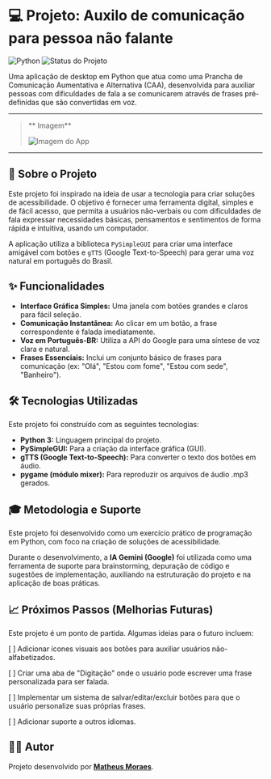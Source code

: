 # 💻 Projeto: Auxilo de comunicação para pessoa não falante

![Python](https://img.shields.io/badge/Python-3.13-blue)
![Status do Projeto](https://img.shields.io/badge/Status-Conclu%C3%ADdo-brightgreen)

Uma aplicação de desktop em Python que atua como uma Prancha de Comunicação Aumentativa e Alternativa (CAA), desenvolvida para auxiliar pessoas com dificuldades de fala a se comunicarem através de frases pré-definidas que são convertidas em voz.

---

> ** Imagem**
>
> 
> ![Imagem do App](aqui_vai_o_link_da_sua_imagem.png)
> 
>

---

## 🎯 Sobre o Projeto

Este projeto foi inspirado na ideia de usar a tecnologia para criar soluções de acessibilidade. O objetivo é fornecer uma ferramenta digital, simples e de fácil acesso, que permita a usuários não-verbais ou com dificuldades de fala expressar necessidades básicas, pensamentos e sentimentos de forma rápida e intuitiva, usando um computador.

A aplicação utiliza a biblioteca `PySimpleGUI` para criar uma interface amigável com botões e `gTTS` (Google Text-to-Speech) para gerar uma voz natural em português do Brasil.

## ✨ Funcionalidades

* **Interface Gráfica Simples:** Uma janela com botões grandes e claros para fácil seleção.
* **Comunicação Instantânea:** Ao clicar em um botão, a frase correspondente é falada imediatamente.
* **Voz em Português-BR:** Utiliza a API do Google para uma síntese de voz clara e natural.
* **Frases Essenciais:** Inclui um conjunto básico de frases para comunicação (ex: "Olá", "Estou com fome", "Estou com sede", "Banheiro").

## 🛠️ Tecnologias Utilizadas

Este projeto foi construído com as seguintes tecnologias:

* **Python 3:** Linguagem principal do projeto.
* **PySimpleGUI:** Para a criação da interface gráfica (GUI).
* **gTTS (Google Text-to-Speech):** Para converter o texto dos botões em áudio.
* **pygame (módulo mixer):** Para reproduzir os arquivos de áudio .mp3 gerados.

## 🎓 Metodologia e Suporte

Este projeto foi desenvolvido como um exercício prático de programação em Python, com foco na criação de soluções de acessibilidade.

Durante o desenvolvimento, a **IA Gemini (Google)** foi utilizada como uma ferramenta de suporte para brainstorming, depuração de código e sugestões de implementação, auxiliando na estruturação do projeto e na aplicação de boas práticas.



## 📈 Próximos Passos (Melhorias Futuras)
Este projeto é um ponto de partida. Algumas ideias para o futuro incluem:

[ ] Adicionar ícones visuais aos botões para auxiliar usuários não-alfabetizados.

[ ] Criar uma aba de "Digitação" onde o usuário pode escrever uma frase personalizada para ser falada.

[ ] Implementar um sistema de salvar/editar/excluir botões para que o usuário personalize suas próprias frases.

[ ] Adicionar suporte a outros idiomas.

## 👨‍💻 Autor

Projeto desenvolvido por **[Matheus Moraes](https://www.linkedin.com/in/matheus-moraess)**.
